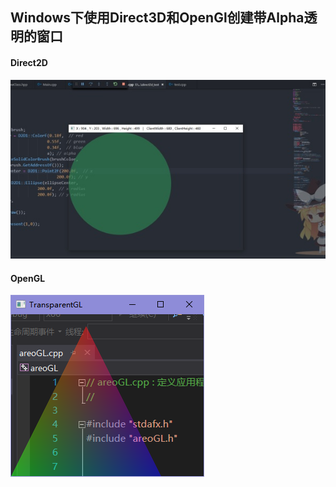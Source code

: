 ## Windows下使用Direct3D和OpenGl创建带Alpha透明的窗口

#### Direct2D
![Direct2D](https://raw.githubusercontent.com/Hxmg/Direct3DandOpenGLTransparentWindow/master/Screenshot/Direct2D.jpg)

#### OpenGL
![OpenGL](https://raw.githubusercontent.com/Hxmg/Direct3DandOpenGLTransparentWindow/master/Screenshot/OpenGL.png)